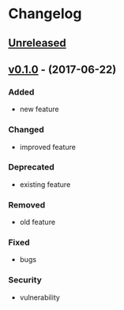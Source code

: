 # Changelog

## [Unreleased]

## [v0.1.0] - (2017-06-22)
### Added
- new feature

### Changed
- improved feature 

### Deprecated
- existing feature

### Removed
- old feature

### Fixed
- bugs

### Security
- vulnerability

[Unreleased]: https://github.com/VikashKothary/android-app-life/compare/v0.0.0...HEAD
[v0.1.0]: https://github.com/VikashKothary/android-app-life/compare/v0.0.0...v0.1.0